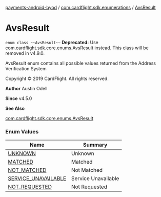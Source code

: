 [payments-android-byod](../../index.md) / [com.cardflight.sdk.enumerations](../index.md) / [AvsResult](./index.md)

# AvsResult

`enum class ~~AvsResult~~`
**Deprecated:** Use com.cardflight.sdk.core.enums.AvsResult instead. This class will be removed in v4.9.0.

AvsResult enum contains all possible values returned from the Address Verification System

Copyright © 2019 CardFlight. All rights reserved.

**Author**
Austin Odell

**Since**
v4.5.0

**See Also**

[com.cardflight.sdk.core.enums.AvsResult](../../com.cardflight.sdk.core.enums/-avs-result/index.md)

### Enum Values

| Name | Summary |
|---|---|
| [UNKNOWN](-u-n-k-n-o-w-n.md) | Unknown |
| [MATCHED](-m-a-t-c-h-e-d.md) | Matched |
| [NOT_MATCHED](-n-o-t_-m-a-t-c-h-e-d.md) | Not Matched |
| [SERVICE_UNAVAILABLE](-s-e-r-v-i-c-e_-u-n-a-v-a-i-l-a-b-l-e.md) | Service Unavailable |
| [NOT_REQUESTED](-n-o-t_-r-e-q-u-e-s-t-e-d.md) | Not Requested |
